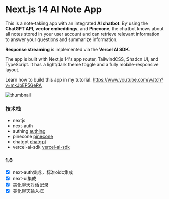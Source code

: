 # Next.js 14 AI Note App

This is a note-taking app with an integrated **AI chatbot**. By using the **ChatGPT API**, **vector embeddings**, and **Pinecone**, the chatbot knows about all notes stored in your user account and can retrieve relevant information to answer your questions and summarize information.

**Response streaming** is implemented via the **Vercel AI SDK**.

The app is built with Next.js 14's app router, TailwindCSS, Shadcn UI, and TypeScript. It has a light/dark theme toggle and a fully mobile-responsive layout.

Learn how to build this app in my tutorial: https://www.youtube.com/watch?v=mkJbEP5GeRA

![thumbnail](https://github.com/codinginflow/nextjs-ai-note-app/assets/52977034/cefc69f2-a486-4072-bf69-d0738f7336af)

### 技术栈

- nextjs
- next-auth
- authing [authing](https://www.authing.cn/)
- pinecone [pinecone](https://www.pinecone.io/)
- chatgpt [chatgpt](https://www.chatgpt.ai/)
- vercel-ai-sdk [vercel-ai-sdk](https://vercel.com/docs/vercel-ai/overview)

### 1.0

- [x] next-auth集成，标准oidc集成
- [x] next-ui集成
- [x] 美化聊天对话记录
- [x] 美化聊天输入框
